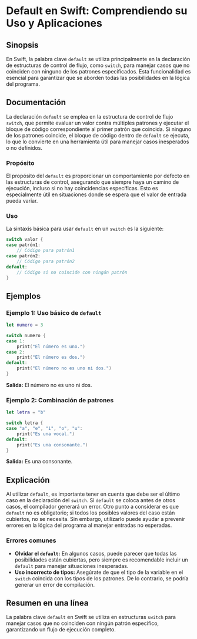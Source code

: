 <!--
Meta Description: # Default en Swift: Comprendiendo su Uso y Aplicaciones ## Sinopsis En Swift, la palabra clave `default` se utiliza principalmente en la declaración d...
Meta Keywords: default, que, switch, para, swift
-->

# Default en Swift: Comprendiendo su Uso y Aplicaciones

## Sinopsis
En Swift, la palabra clave `default` se utiliza principalmente en la declaración de estructuras de control de flujo, como `switch`, para manejar casos que no coinciden con ninguno de los patrones especificados. Esta funcionalidad es esencial para garantizar que se aborden todas las posibilidades en la lógica del programa.

## Documentación
La declaración `default` se emplea en la estructura de control de flujo `switch`, que permite evaluar un valor contra múltiples patrones y ejecutar el bloque de código correspondiente al primer patrón que coincida. Si ninguno de los patrones coincide, el bloque de código dentro de `default` se ejecuta, lo que lo convierte en una herramienta útil para manejar casos inesperados o no definidos.

### Propósito
El propósito del `default` es proporcionar un comportamiento por defecto en las estructuras de control, asegurando que siempre haya un camino de ejecución, incluso si no hay coincidencias específicas. Esto es especialmente útil en situaciones donde se espera que el valor de entrada pueda variar.

### Uso
La sintaxis básica para usar `default` en un `switch` es la siguiente:

```swift
switch valor {
case patrón1:
    // Código para patrón1
case patrón2:
    // Código para patrón2
default:
    // Código si no coincide con ningún patrón
}
```

## Ejemplos

### Ejemplo 1: Uso básico de `default`
```swift
let numero = 3

switch numero {
case 1:
    print("El número es uno.")
case 2:
    print("El número es dos.")
default:
    print("El número no es uno ni dos.")
}
```
**Salida:** El número no es uno ni dos.

### Ejemplo 2: Combinación de patrones
```swift
let letra = "b"

switch letra {
case "a", "e", "i", "o", "u":
    print("Es una vocal.")
default:
    print("Es una consonante.")
}
```
**Salida:** Es una consonante.

## Explicación
Al utilizar `default`, es importante tener en cuenta que debe ser el último caso en la declaración del `switch`. Si `default` se coloca antes de otros casos, el compilador generará un error. Otro punto a considerar es que `default` no es obligatorio; si todos los posibles valores del caso están cubiertos, no se necesita. Sin embargo, utilizarlo puede ayudar a prevenir errores en la lógica del programa al manejar entradas no esperadas.

### Errores comunes
- **Olvidar el `default`:** En algunos casos, puede parecer que todas las posibilidades están cubiertas, pero siempre es recomendable incluir un `default` para manejar situaciones inesperadas.
- **Uso incorrecto de tipos:** Asegúrate de que el tipo de la variable en el `switch` coincida con los tipos de los patrones. De lo contrario, se podría generar un error de compilación.

## Resumen en una línea
La palabra clave `default` en Swift se utiliza en estructuras `switch` para manejar casos que no coinciden con ningún patrón específico, garantizando un flujo de ejecución completo.